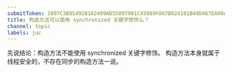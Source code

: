 ```yaml
---
submitToken: 1097C3B954928162409AD55897901C45889F867B824101B49D467EA90A0518D1
title: 构造方法可以使用 synchronized 关键字修饰么？
channel: topic
labels: juc
---
```



先说结论：构造方法不能使用 synchronized 关键字修饰。
构造方法本身就属于线程安全的，不存在同步的构造方法一说。

